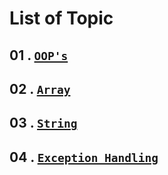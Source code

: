 # List of Topic

## 01 . [`OOP's`](https://github.com/nayanR3/SkillMineCodes/tree/master/SkillMineCodes/OOPS)

## 02 . [`Array`](https://github.com/nayanR3/POTD/blob/master/md%20files/02.%20OCT-2022.md)

## 03 . [`String`](https://github.com/nayanR3/POTD/blob/master/md%20files/03.%20NOV-2022.md)

## 04 . [`Exception Handling`](https://github.com/nayanR3/POTD/blob/master/md%20files/04.%20DEC-2022.md)